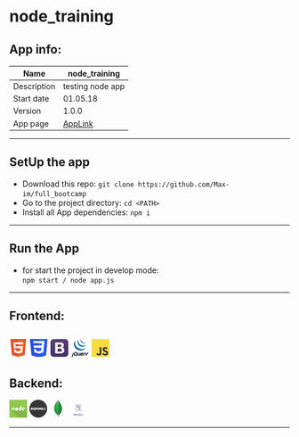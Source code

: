 # __node_training__



## __App info:__
| Name        | node_training |
| ----------------- | ----------------- |
| Description   | testing node app    |
| Start date    | 01.05.18  |
| Version     | 1.0.0       |
| App page | [AppLink] |


---


## __SetUp the app__
 - Download this repo:
  `git clone https://github.com/Max-im/full_bootcamp`
 - Go to the project directory:
  `cd <PATH>`
 - Install all App dependencies:
  `npm i`
 

---


## __Run the App__
 - for start the project in develop mode:   
  `npm start / node app.js`


---
## __Frontend:__
[![HTML][HTMLImg]][HTMLLink] [![CSS3][cssImg]][cssLink] [![bootstrap][bootstrapImg]][bootstrapLink] [![jQuery][jQueryImg]][jQueryLink] [![ES6][ES6Img]][ES6Link] 
---

## __Backend:__
[![node][nodeImg]][nodeLink] [![express][expressImg]][expressLink] [![mongoDB][mongoDBImg]][mongoDBLink] [![heroku][herokuImg]][herokuLink]


---




[herro]: https://example
[page]: https://example



[AuthorPage]: https://max-im.github.io/
[Portfolio]: https://max-im.github.io/portfolio/
[AppLink]: https://node-auth-coments-app.herokuapp.com/

[myFB]: https://facebook.com/max.pozhidaev.7
[myIn]: https://www.linkedin.com/in/maxim-pozhidaev-16726811a
[myVk]: https://m.vk.com/id8889814
[fbImg]: https://github.com/Max-im/node-react-tmpl/blob/master/icons/facebook.png?raw=true
[inImg]: https://github.com/Max-im/node-react-tmpl/blob/master/icons/linkedin.png?raw=true
[vkImg]: https://github.com/Max-im/node-react-tmpl/blob/master/icons/vk.png?raw=true




[cliImg]: https://github.com/Max-im/node-react-tmpl/blob/master/icons/cli.jpg?raw=true
[cliLink]: https://en.wikipedia.org/wiki/Command-line_interface
[webpackImg]: https://github.com/Max-im/node-react-tmpl/blob/master/icons/webpack.jpg?raw=true
[webpackLink]: https://webpack.js.org/
[gulpImg]: https://github.com/Max-im/node-react-tmpl/blob/master/icons/gulp.jpg?raw=true
[gulpLink]: https://gulpjs.com/
[patternImg]: https://github.com/Max-im/node-react-tmpl/blob/master/icons/patternLab.jpg?raw=true
[patternLabLink]: patternlab.io/
[babelImg]: https://github.com/Max-im/node-react-tmpl/blob/master/icons/babel.jpg?raw=true
[babelLink]:https://babeljs.io/
[esLintImg]: https://github.com/Max-im/node-react-tmpl/blob/master/icons/esLint.jpg?raw=true
[esLintLink]:https://eslint.org/
[typeScriptImg]: https://github.com/Max-im/node-react-tmpl/blob/master/icons/ts.jpg?raw=true
[typeScriptLink]: https://www.typescriptlang.org/
[speedTestImg]: https://github.com/Max-im/node-react-tmpl/blob/master/icons/speedTest.jpg?raw=true
[speedTestLink]: https://developers.google.com/speed/pagespeed/insights






[HTMLImg]: https://github.com/Max-im/node-react-tmpl/blob/master/icons/html.jpg?raw=true
[HTMLLink]: https://en.wikipedia.org/wiki/HTML
[bemImg]: https://github.com/Max-im/node-react-tmpl/blob/master/icons/bem.jpg?raw=true
[bemLink]: getbem.com/
[cssImg]: https://github.com/Max-im/node-react-tmpl/blob/master/icons/css.jpg?raw=true
[cssLink]: https://en.wikipedia.org/wiki/Cascading_Style_Sheets
[sassImg]: https://github.com/Max-im/node-react-tmpl/blob/master/icons/sass.jpg?raw=true
[sassLink]: https://sass-lang.com/
[postCssImg]: https://github.com/Max-im/node-react-tmpl/blob/master/icons/postCss.jpg?raw=true
[postCssLink]: postcss.org/
[mobileImg]: https://github.com/Max-im/node-react-tmpl/blob/master/icons/mobile.jpg?raw=true
[mobileLink]: https://en.wikipedia.org/wiki/Responsive_web_design
[bootstrapImg]: https://github.com/Max-im/node-react-tmpl/blob/master/icons/bootstrap.jpg?raw=true
[bootstrapLink]: https://getbootstrap.com/
[materialiseImg]: https://github.com/Max-im/node-react-tmpl/blob/master/icons/materialize.jpg?raw=true
[materialiseLink]: materializecss.com/
[semanticImg]: https://github.com/Max-im/node-react-tmpl/blob/master/icons/semantic.jpg?raw=true
[semanticLink]: https://semantic-ui.com/
[angularImg]: https://github.com/Max-im/node-react-tmpl/blob/master/icons/angular.jpg?raw=true
[angularLink]: https://angular.io/
[reactImg]: https://github.com/Max-im/node-react-tmpl/blob/master/icons/react.jpg?raw=true
[reactLink]: https://reactjs.org/
[vueImg]: https://github.com/Max-im/node-react-tmpl/blob/master/icons/vue.jpg?raw=true
[vueLink]: https://vuejs.org/
[reduxImg]: https://github.com/Max-im/node-react-tmpl/blob/master/icons/redux.jpg?raw=true
[reduxLink]: https://redux.js.org/
[jQueryImg]: https://github.com/Max-im/node-react-tmpl/blob/master/icons/jquery.jpg?raw=true
[jQueryLink]: https://jquery.com/
[ES6Img]: https://github.com/Max-im/node-react-tmpl/blob/master/icons/js.jpg?raw=true
[ES6Link]: es6-features.org/
[rxImg]: https://github.com/Max-im/node-react-tmpl/blob/master/icons/rxjs.jpg?raw=true
[rxLink]: reactivex.io/rxjs/
[canvasImg]: https://github.com/Max-im/node-react-tmpl/blob/master/icons/canvas.jpg?raw=true
[canvasLink]: https://developer.mozilla.org/en-US/docs/Web/API/Canvas_API
[schemaImg]: https://github.com/Max-im/node-react-tmpl/blob/master/icons/schema.jpg?raw=true
[schemaLink]: http://schema.org/
[openGraphImg]: https://github.com/Max-im/node-react-tmpl/blob/master/icons/openGraph.jpg?raw=true
[openGraphLink]: ogp.me/
[mochaImg]: https://github.com/Max-im/node-react-tmpl/blob/master/icons/mocha.jpg?raw=true
[mochaLink]: https://mochajs.org/
[jasmineImg]: https://github.com/Max-im/node-react-tmpl/blob/master/icons/jasmine.jpg?raw=true
[jasmineLink]: https://jasmine.github.io/
[phantomImg]: https://github.com/Max-im/node-react-tmpl/blob/master/icons/phantom.jpg?raw=true
[phantomLink]: phantomjs.org/






[nodeImg]: https://github.com/Max-im/node-react-tmpl/blob/master/icons/node.jpg?raw=true
[nodeLink]: https://nodejs.org/
[expressImg]: https://github.com/Max-im/node-react-tmpl/blob/master/icons/express.jpg?raw=true
[expressLink]: https://expressjs.com/
[pythonImg]: https://github.com/Max-im/node-react-tmpl/blob/master/icons/python.jpg?raw=true
[pythonLink]: https://www.python.org/
[djangoImg]: https://github.com/Max-im/node-react-tmpl/blob/master/icons/django.jpg?raw=true
[djangoLink]: https://www.djangoproject.com/
[firebaseImg]: https://github.com/Max-im/node-react-tmpl/blob/master/icons/firebase.jpg?raw=true
[firebaseLink]: https://firebase.google.com/
[mongoDBImg]: https://github.com/Max-im/node-react-tmpl/blob/master/icons/mongoDB.jpg?raw=true
[mongoDBLink]: https://www.mongodb.com/
[SQLImg]: https://github.com/Max-im/node-react-tmpl/blob/master/icons/sql.jpg?raw=true
[sqlLink]: https://en.wikipedia.org/wiki/SQL
[herokuImg]: https://github.com/Max-im/node-react-tmpl/blob/master/icons/heroku.jpg?raw=true
[herokuLink]: https://www.heroku.com/
[gitImg]: https://github.com/Max-im/node-react-tmpl/blob/master/icons/git.jpg?raw=true
[gitLink]: https://pages.github.com/
[wpImg]: https://github.com/Max-im/node-react-tmpl/blob/master/icons/wp.jpg?raw=true
[wpLink]: https://wordpress.org/

















